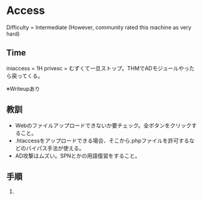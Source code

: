 # Access
Difficulty = Intermediate (However, community rated this machine as very hard)

## Time
iniaccess = 1H
privesc = むずくて一旦ストップ。THMでADモジュールやったら戻ってくる。

※Writeupあり

## 教訓
- Webのファイルアップロードできないか要チェック。全ボタンをクリックすること。
- .htaccessをアップロードできる場合、そこから.phpファイルを許可するなどのバイパス手法が使える。
- AD攻撃はムズい。SPNとかの用語復習をすること。

## 手順
1. 
